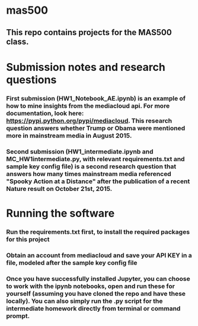 # mas500
## This repo contains projects for the MAS500 class. 


# Submission notes and research questions
### First submission (HW1_Notebook_AE.ipynb) is an example of how to mine insights from the mediacloud api. For more documentation, look here: https://pypi.python.org/pypi/mediacloud. This research question answers whether Trump or Obama were mentioned more in mainstream media in August 2015.

### Second submission (HW1_intermediate.ipynb and MC_HW1intermediate.py, with relevant requirements.txt and sample key config file) is a second research question that answers how many times mainstream media referenced "Spooky Action at a Distance" after the publication of a recent Nature result on October 21st, 2015. 

# Running the software

### Run the requirements.txt first, to install the required packages for this project
### Obtain an account from mediacloud and save your API KEY in a file, modeled after the sample key config file 
### Once you have successfully installed Jupyter, you can choose to work with the ipynb notebooks, open and run these for yourself (assuming you have cloned the repo and have these locally). You can also simply run the .py script for the intermediate homework directly from terminal or command prompt. 


